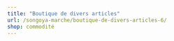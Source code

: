 ```yaml
---
title: "Boutique de divers articles"
url: /songoya-marche/boutique-de-divers-articles-6/
shop: commodité
---
```


